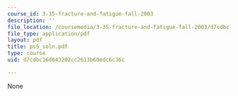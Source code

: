 ```yaml
---
course_id: 3-35-fracture-and-fatigue-fall-2003
description: ''
file_location: /coursemedia/3-35-fracture-and-fatigue-fall-2003/d7cdbc16d643202cc2613b60edc6c36c_ps5_soln.pdf
file_type: application/pdf
layout: pdf
title: ps5_soln.pdf
type: course
uid: d7cdbc16d643202cc2613b60edc6c36c

---
```

None